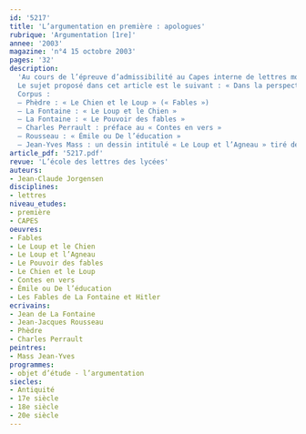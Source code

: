 ```yaml
---
id: '5217'
title: 'L’argumentation en première : apologues'
rubrique: 'Argumentation [1re]'
annee: '2003'
magazine: 'n°4 15 octobre 2003'
pages: '32'
description: 
  'Au cours de l’épreuve d’admissibilité au Capes interne de lettres modernes, « les candidats, dans un devoir rédigé et argumenté, analysent les textes, en fonction d’une problématique indiquée par le sujet ; proposent une exploitation didactique de ces textes, sous la forme d’un projet de séquence destinée à la classe de collège ou de lycée indiquée par le sujet. Il appartient au candidat de déterminer l’objectif qu’il fixe à sa séquence. »
  Le sujet proposé dans cet article est le suivant : « Dans la perspective de l’étude de l’argumentation en classe de première, vous proposerez une exploitation didactique de ce corpus sous la forme d’un projet de séquence incluant une séance d’étude de la langue. »
  Corpus :
  – Phèdre : « Le Chien et le Loup » (« Fables »)
  – La Fontaine : « Le Loup et le Chien »
  – La Fontaine : « Le Pouvoir des fables »
  – Charles Perrault : préface au « Contes en vers »
  – Rousseau : « Émile ou De l’éducation »
  – Jean-Yves Mass : un dessin intitulé « Le Loup et l’Agneau » tiré des « Fables de La Fontaine et Hitler »'
article_pdf: '5217.pdf'
revue: 'L’école des lettres des lycées'
auteurs:
- Jean-Claude Jorgensen
disciplines:
- lettres
niveau_etudes:
- première
- CAPES
oeuvres:
- Fables
- Le Loup et le Chien
- Le Loup et l’Agneau
- Le Pouvoir des fables
- Le Chien et le Loup
- Contes en vers
- Émile ou De l’éducation
- Les Fables de La Fontaine et Hitler
ecrivains:
- Jean de La Fontaine
- Jean-Jacques Rousseau
- Phèdre
- Charles Perrault
peintres:
- Mass Jean-Yves
programmes:
- objet d’étude - l’argumentation
siecles:
- Antiquité
- 17e siècle
- 18e siècle
- 20e siècle
---
```

